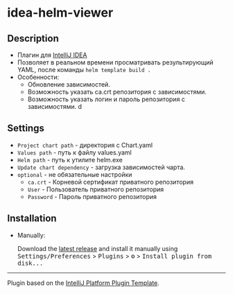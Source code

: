 # idea-helm-viewer
<!-- Plugin description -->
## Description
* Плагин для [IntelliJ IDEA](https://www.jetbrains.com/idea/)
* Позволяет в реальном времени просматривать результирующий YAML, после команды `helm template build .`
* Особенности:
  * Обновление зависимостей.
  * Возможность указать ca.crt репозитория с зависимостями.
  * Возможность указать логин и пароль репозитория с зависимостями.
d
## Settings
* `Project chart path` - директория с Chart.yaml
* `Values path` - путь к файлу values.yaml
* `Helm path` - путь к утилите helm.exe
* `Update chart dependency` - загрузка зависимостей чарта.
* `optional` - не обязательные настройки
  * `ca.crt` - Корневой сертификат приватного репозитория
  * `User` - Пользователь приватного репозитория
  * `Password` - Пароль приватного репозитория

## Installation

- Manually:

  Download the [latest release](https://github.com/FZEN475/idea-helm-viewer/releases/latest) and install it manually using
  <kbd>Settings/Preferences</kbd> > <kbd>Plugins</kbd> > <kbd>⚙️</kbd> > <kbd>Install plugin from disk...</kbd>

<!-- Plugin description end -->

---
Plugin based on the [IntelliJ Platform Plugin Template][template].

[template]: https://github.com/JetBrains/intellij-platform-plugin-template
[docs:plugin-description]: https://plugins.jetbrains.com/docs/intellij/plugin-user-experience.html#plugin-description-and-presentation
